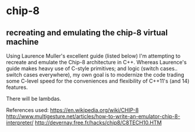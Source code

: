 # chip-8

## recreating and emulating the chip-8 virtual machine

Using Laurence Muller's excellent guide (listed below) I'm attempting to recreate and emulate the Chip-8 architecture in C++. Whereas Laurence's guide makes heavy use of C-style primitives; and logic (switch cases.. switch cases everywhere), my own goal is to modernize the code trading some C-level speed for the conveniences and flexibility of C++11's (and 14) features.

There will be lambdas.

References used:
https://en.wikipedia.org/wiki/CHIP-8
http://www.multigesture.net/articles/how-to-write-an-emulator-chip-8-interpreter/
http://devernay.free.fr/hacks/chip8/C8TECH10.HTM
